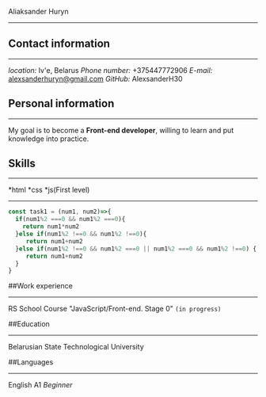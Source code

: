 Aliaksander Huryn

____
 ## Contact information

 ____
 *location:* Iv'e, Belarus 
 *Phone number:* +375447772906
 *E-mail:* alexsanderhuryn@gmail.com
 *GitHub:* AlexsanderH30
 ## Personal information

  ____
My goal is to become a **Front-end developer**, willing to learn and put knowledge into practice.
## Skills

____
*html 
*css
*js(First level) 


____
``` javaScript
const task1 = (num1, num2)=>{
  if(num1%2 ===0 && num1%2 ===0){
    return num1*num2
  }else if(num1%2 !==0 && num1%2 !==0){
     return num1+num2
  }else if(num1%2 !==0 && num1%2 ===0 || num1%2 ===0 && num1%2 !==0) {
     return num1+num2
  }
}
```
##Work experience

____
RS School Course "JavaScript/Front-end. Stage 0" `(in progress)`

##Education

____

Belarusian State Technological University

##Languages

____

English A1 *Beginner*